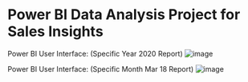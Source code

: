 # Power BI Data Analysis Project for Sales Insights

Power BI User Interface: (Specific Year 2020 Report)
![image](https://github.com/user-attachments/assets/fc9a4bb2-ee8d-47ef-9cf5-f6c8faed7b9d)

Power BI User Interface: (Specific Month Mar 18 Report)
![image](https://github.com/user-attachments/assets/6ff74f1d-0e85-4502-a314-91c619af58c6)
